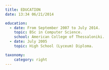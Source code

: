 ```yaml
---
title: EDUCATION
date: 13:34 06/21/2014 

education:
  - date: From September 2007 to July 2014.
    topic: BSc in Computer Science.
    school: American College of Thessaloniki.
  - date: July 2005
    topic: High School (Lyceum) Diploma.

taxonomy:
    category: right
---
```


